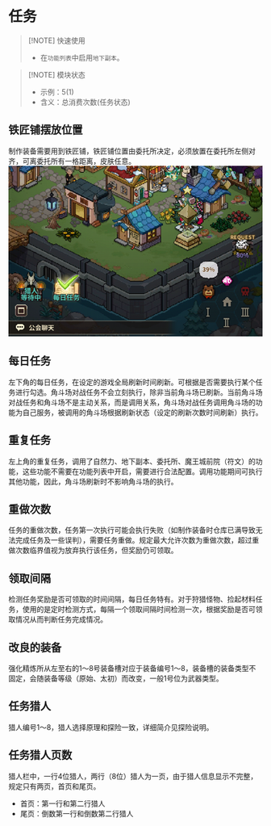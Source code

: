 # 任务

> [!NOTE] 快速使用
> - 在`功能列表`中启用`地下副本`。<br>

> [!NOTE] 模块状态
> - 示例：5(1) <br>
> - 含义：总消费次数(任务状态)

## 铁匠铺摆放位置

制作装备需要用到铁匠铺，铁匠铺位置由委托所决定，必须放置在委托所左侧对齐，可离委托所有一格距离，皮肤任意。
![blacksmith location](/public/img/blacksmith_location.png)

## 每日任务

左下角的每日任务，在设定的游戏全局刷新时间刷新。可根据是否需要执行某个任务进行勾选。角斗场对战任务不会立刻执行，除非当前角斗场已刷新。当前角斗场对战任务和角斗场不是主动关系，而是调用关系，角斗场对战任务调用角斗场的功能为自己服务，被调用的角斗场根据刷新状态（设定的刷新次数时间刷新）执行。

## 重复任务

左上角的重复任务，调用了自然力、地下副本、委托所、魔王城前院（符文）的功能，这些功能不需要在功能列表中开启，需要进行合法配置。调用功能期间可执行其他功能，因此，角斗场刷新时不影响角斗场的执行。

## 重做次数

任务的重做次数，任务第一次执行可能会执行失败（如制作装备时仓库已满导致无法完成任务及一些误判），需要任务重做。规定最大允许次数为重做次数，超过重做次数临界值视为放弃执行该任务，但奖励仍可领取。

## 领取间隔

检测任务奖励是否可领取的时间间隔，每日任务特有。对于狩猎怪物、捡起材料任务，使用的是定时检测方式，每隔一个领取间隔时间检测一次，根据奖励是否可领取情况从而判断任务完成情况。

## 改良的装备

强化精炼所从左至右的1～8号装备槽对应于装备编号1～8，装备槽的装备类型不固定，会随装备等级（原始、太初）而改变，一般1号位为武器类型。

## 任务猎人

猎人编号1～8，猎人选择原理和探险一致，详细简介见探险说明。

## 任务猎人页数

猎人栏中，一行4位猎人，两行（8位）猎人为一页，由于猎人信息显示不完整，规定只有两页，首页和尾页。
- 首页：第一行和第二行猎人
- 尾页：倒数第一行和倒数第二行猎人
